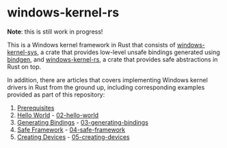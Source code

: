 # windows-kernel-rs

**Note**: this is still work in progress!

This is a Windows kernel framework in Rust that consists of [windows-kernel-sys](windows-kernel-sys), a crate that provides low-level unsafe bindings generated using [bindgen](https://github.com/rust-lang/rust-bindgen), and [windows-kernel-rs](windows-kernel-rs), a crate that provides safe abstractions in Rust on top.

In addition, there are articles that covers implementing Windows kernel drivers in Rust from the ground up, including corresponding examples provided as part of this repository:

1. [Prerequisites](https://codentium.com/guides/windows-dev/windows-drivers-in-rust-prerequisites)
2. [Hello World](https://codentium.com/guides/windows-dev/windows-drivers-in-rust-hello-world) - [02-hello-world](02-hello-world)
3. [Generating Bindings](https://codentium.com/guides/windows-dev/windows-drivers-in-rust-generating-bindings) - [03-generating-bindings](03-generating-bindings)
4. [Safe Framework](https://codentium.com/guides/windows-dev/windows-drivers-in-rust-safe-framework) - [04-safe-framework](04-safe-framework)
5. [Creating Devices](https://codentium.com/guides/windows-dev/windows-drivers-in-rust-creating-devices/) - [05-creating-devices](05-creating-devices)
